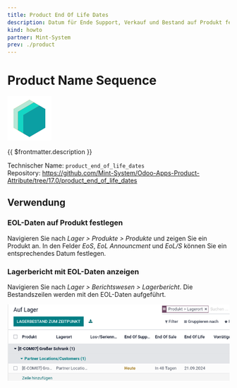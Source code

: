 ```yaml
---
title: Product End Of Life Dates
description: Datum für Ende Support, Verkauf und Bestand auf Produkt festlegen.
kind: howto
partner: Mint-System
prev: ./product
---
```


# Product Name Sequence

![icon_oms_box](attachments/icons_odoo_mint_system.png)

{{ $frontmatter.description }}

Technischer Name: `product_end_of_life_dates`\
Repository: <https://github.com/Mint-System/Odoo-Apps-Product-Attribute/tree/17.0/product_end_of_life_dates>

## Verwendung

### EOL-Daten auf Produkt festlegen

Navigieren Sie nach _Lager > Produkte > Produkte_ und zeigen Sie ein Produkt an. In den Felder _EoS_, _EoL Announcment_ und _EoL/S_ können Sie ein entsprechendes Datum festlegen.

### Lagerbericht mit EOL-Daten anzeigen

Navigieren Sie nach _Lager > Berichtswesen > Lagerbericht_. Die Bestandszeilen werden mit den EOL-Daten aufgeführt.

![](attachments/Product%20End%20Of%20Life%20Dates.png)
